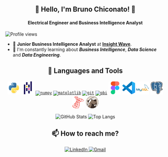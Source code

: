 ## <p align="center"> 👋 Hello, I'm Bruno Chiconato! 👋 </p>

#### <p align="center"> **Electrical Engineer and Business Intelligence Analyst** </p>

![Profile views](https://komarev.com/ghpvc/?username=BrunoChiconato&color=blue)


- 🔭 **Junior Business Intelligence Analyst** at **[Insight Wave](https://www.linkedin.com/company/insight-wave-tech/?originalSubdomain=br)**.
-  🌱 I'm constantly learning about _**Business Intelligence**_, _**Data Science**_ and _**Data Engineering**_.


## <p align="center"> 🚀 Languages and Tools </p>
<section>
    <p align="center">
        <!-- Python -->
        <a href="https://www.python.org" target="_blank" rel="noreferrer"><code><img src="https://raw.githubusercontent.com/devicons/devicon/master/icons/python/python-original.svg" alt="python" width="40" height="40"/></code></a>
        <!-- Pandas -->
        <a href="https://pandas.pydata.org/" target="_blank" rel="noreferrer"><code><img src="https://raw.githubusercontent.com/devicons/devicon/2ae2a900d2f041da66e950e4d48052658d850630/icons/pandas/pandas-original.svg" alt="pandas" width="40" height="40"/></code></a>
        <!-- Numpy -->
        <a href="https://numpy.org/" target="_blank" rel="noreferrer"><code><img src="https://cdn.jsdelivr.net/gh/devicons/devicon/icons/numpy/numpy-original.svg" alt="numpy" width="40" height="40"/></code></a>
        <!-- Matplotlib -->
        <a href="https://matplotlib.org/" target="_blank" rel="noreferrer"><code><img src="https://cdn.jsdelivr.net/gh/devicons/devicon/icons/matplotlib/matplotlib-original.svg" alt="matplotlib" width="40" height="40"/></code></a>
        <!-- Git -->
        <a href="https://git-scm.com/" target="_blank" rel="noreferrer"><code><img src="https://www.vectorlogo.zone/logos/git-scm/git-scm-icon.svg" alt="git" width="40" height="40"/></code></a>
        <!-- PBI -->
        <a href="https://www.microsoft.com/en-us/power-platform/products/power-bi" target="_blank" rel="noreferrer"><code><img src="https://camo.githubusercontent.com/511b9274ea9ab37e1f794e2b13370d9154e67190d72f871f39581a238cc35185/68747470733a2f2f75706c6f61642e77696b696d656469612e6f72672f77696b6970656469612f636f6d6d6f6e732f7468756d622f632f63662f4e65775f506f7765725f42495f4c6f676f2e7376672f36303070782d4e65775f506f7765725f42495f4c6f676f2e7376672e706e67" alt="pbi" width="40" height="40"/></code></a>
        <!-- Figma -->
        <a href="https://www.figma.com/" target="_blank" rel="noreferrer"><code><img src="https://raw.githubusercontent.com/devicons/devicon/master/icons/figma/figma-original.svg" alt="figma" width="40" height="40"/></code></a>
        <!-- VS Code -->
        <a href="https://code.visualstudio.com/" target="_blank" rel="noreferrer"><code><img src="https://raw.githubusercontent.com/devicons/devicon/master/icons/vscode/vscode-original.svg" alt="vscode" width="40" height="40"/></code></a>
        <!-- My SQL -->
        <a href="https://www.mysql.com/" target="_blank" rel="noreferrer"><code><img src="https://raw.githubusercontent.com/devicons/devicon/master/icons/mysql/mysql-original-wordmark.svg" alt="mysql" width="40" height="40"/></code></a>
        <!-- Postgres -->
        <a href="https://www.postgresql.org/" target="_blank" rel="noreferrer"><code><img src="https://raw.githubusercontent.com/devicons/devicon/master/icons/postgresql/postgresql-original.svg" alt="postgres" width="40" height="40"/></code></a>
        <!-- SQL Server -->
        <a href="https://www.microsoft.com/pt-br/sql-server/sql-server-downloads" target="_blank" rel="noreferrer"><code><img src="https://github.com/devicons/devicon/blob/master/icons/microsoftsqlserver/microsoftsqlserver-plain.svg" alt="sqlserver" width="40" height="40"/></code></a>
        <!-- DBeaver -->
        <a href="https://dbeaver.io/" target="_blank" rel="noreferrer"><code><img src="https://github.com/devicons/devicon/blob/master/icons/dbeaver/dbeaver-original.svg" alt="dbeaver" width="40" height="40"/></code></a>
    </p>
</section>

<div align="center">
  <img src="https://github-readme-stats.vercel.app/api?username=BrunoChiconato&show_icons=true&theme=radical" alt="GitHub Stats" style="width: 51%;"/>
  <img src="https://github-readme-stats.vercel.app/api/top-langs/?username=BrunoChiconato&layout=compact&theme=radical" alt="Top Langs" style="width: 46%;"/>
</div>

## <p align="center"> 📫 How to reach me? </p>
<div align="center">
  <a href="https://www.linkedin.com/in/brunochiconato">
    <img src="https://img.shields.io/badge/LinkedIn-0077B5?style=for-the-badge&logo=linkedin&logoColor=white" alt="LinkedIn"/>
  </a>
  <a href="mailto:brunochiconato01@gmail.com">
    <img src="https://img.shields.io/badge/Gmail-D14836?style=for-the-badge&logo=gmail&logoColor=white" alt="Gmail"/>
  </a>
</div>

